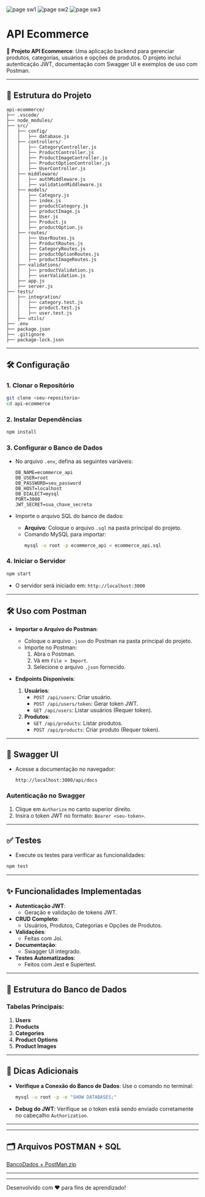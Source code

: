 
![page sw1](https://github.com/user-attachments/assets/cbb4ace8-0cd2-4eb7-8178-3a8bb0e46de0)
![page sw2](https://github.com/user-attachments/assets/109fa066-8035-4307-9d5e-5c4529bc412d)
![page sw3](https://github.com/user-attachments/assets/7eb20127-b0d6-45ae-86db-0eb5466e3f18)
# API Ecommerce

🚀 **Projeto API Ecommerce**: Uma aplicação backend para gerenciar produtos, categorias, usuários e opções de produtos. O projeto inclui autenticação JWT, documentação com Swagger UI e exemplos de uso com Postman.

---

## 📂 Estrutura do Projeto

```plaintext
api-ecommerce/
├── .vscode/
├── node_modules/
├── src/
│   ├── config/
│   │   ├── database.js
│   ├── controllers/
│   │   ├── CategoryController.js
│   │   ├── ProductController.js
│   │   ├── ProductImageController.js
│   │   ├── ProductOptionController.js
│   │   ├── UserController.js
│   ├── middleware/
│   │   ├── authMiddleware.js
│   │   ├── validationMiddleware.js
│   ├── models/
│   │   ├── Category.js
│   │   ├── index.js
│   │   ├── productCategory.js
│   │   ├── productImage.js
│   │   ├── User.js
│   │   ├── Product.js
│   │   ├── productOption.js
│   ├── routes/
│   │   ├── UserRoutes.js
│   │   ├── ProductRoutes.js
│   │   ├── CategoryRoutes.js
│   │   ├── productOptionRoutes.js
│   │   ├── productImageRoutes.js
│   ├── validations/
│   │   ├── productValidation.js
│   │   ├── userValidation.js
│   ├── app.js
│   ├── server.js
├── tests/
│   ├── integration/
│   │   ├── category.test.js
│   │   ├── product.test.js
│   │   ├── user.test.js
│   ├── utils/
├── .env
├── package.json
├── .gitignore
├── package-lock.json
```

---

## 🛠️ **Configuração**

### 1. **Clonar o Repositório**
```bash
git clone <seu-repositorio>
cd api-ecommerce
```

### 2. **Instalar Dependências**
```bash
npm install
```

### 3. **Configurar o Banco de Dados**
- No arquivo `.env`, defina as seguintes variáveis:
  ```plaintext
  DB_NAME=ecommerce_api
  DB_USER=root
  DB_PASSWORD=seu_password
  DB_HOST=localhost
  DB_DIALECT=mysql
  PORT=3000
  JWT_SECRET=sua_chave_secreta
  ```

- Importe o arquivo SQL do banco de dados:
  - **Arquivo**: Coloque o arquivo `.sql` na pasta principal do projeto.
  - Comando MySQL para importar:
    ```bash
    mysql -u root -p ecommerce_api < ecommerce_api.sql
    ```

### 4. **Iniciar o Servidor**
```bash
npm start
```
- O servidor será iniciado em: `http://localhost:3000`

---

## 🛠️ **Uso com Postman**

- **Importar o Arquivo do Postman**: 
  - Coloque o arquivo `.json` do Postman na pasta principal do projeto.
  - Importe no Postman:
    1. Abra o Postman.
    2. Vá em `File > Import`.
    3. Selecione o arquivo `.json` fornecido.

- **Endpoints Disponíveis**:
  1. **Usuários**:
     - `POST /api/users`: Criar usuário.
     - `POST /api/users/token`: Gerar token JWT.
     - `GET /api/users`: Listar usuários (Requer token).
  2. **Produtos**:
     - `GET /api/products`: Listar produtos.
     - `POST /api/products`: Criar produto (Requer token).

---

## 📄 **Swagger UI**

- Acesse a documentação no navegador:
  ```
  http://localhost:3000/api/docs
  ```

### Autenticação no Swagger
1. Clique em `Authorize` no canto superior direito.
2. Insira o token JWT no formato: `Bearer <seu-token>`.

---

## ✅ **Testes**

- Execute os testes para verificar as funcionalidades:
```bash
npm test
```

---

## ✨ **Funcionalidades Implementadas**

- **Autenticação JWT**:
  - Geração e validação de tokens JWT.
- **CRUD Completo**:
  - Usuários, Produtos, Categorias e Opções de Produtos.
- **Validações**:
  - Feitas com Joi.
- **Documentação**:
  - Swagger UI integrado.
- **Testes Automatizados**:
  - Feitos com Jest e Supertest.

---



## 💾 **Estrutura do Banco de Dados**

### Tabelas Principais:
1. **Users**
2. **Products**
3. **Categories**
4. **Product Options**
5. **Product Images**

---

## 🧩 **Dicas Adicionais**

- **Verifique a Conexão do Banco de Dados**: Use o comando no terminal:
  ```bash
  mysql -u root -p -e "SHOW DATABASES;"
  ```
- **Debug do JWT**: Verifique se o token está sendo enviado corretamente no cabeçalho `Authorization`.

---

---
## 🗂️ **Arquivos POSTMAN + SQL**
[BancoDados + PostMan.zip](https://github.com/user-attachments/files/18234333/BancoDados.%2B.PostMan.zip)

---


---
Desenvolvido com ❤️ para fins de aprendizado!
